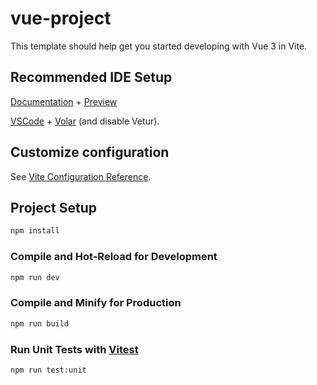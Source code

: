 # vue-project

This template should help get you started developing with Vue 3 in Vite.

## Recommended IDE Setup
[Documentation](https://nabiulindamir.github.io/Labs_Kravets/docs) + [Preview](https://nabiulindamir.github.io/Labs_Kravets)


[VSCode](https://code.visualstudio.com/) + [Volar](https://marketplace.visualstudio.com/items?itemName=Vue.volar) (and disable Vetur).

## Customize configuration

See [Vite Configuration Reference](https://vitejs.dev/config/).

## Project Setup

```sh
npm install
```

### Compile and Hot-Reload for Development

```sh
npm run dev
```

### Compile and Minify for Production

```sh
npm run build
```

### Run Unit Tests with [Vitest](https://vitest.dev/)

```sh
npm run test:unit
```
